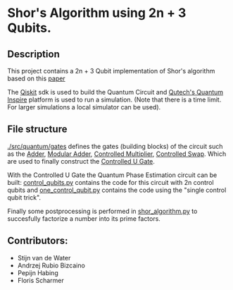 # Shor's Algorithm using 2n + 3 Qubits.

## Description
This project contains a 2n + 3 Qubit implementation of Shor's algorithm based on this [paper](https://arxiv.org/abs/quant-ph/0205095)

The [Qiskit](https://qiskit.org/) sdk is used to build the Quantum Circuit and [Qutech's Quantum Inspire](https://www.quantum-inspire.com/) platform is used to run a simulation. (Note that there is a time limit. For larger simulations a local simulator can be used).

## File structure
[./src/quantum/gates](./src/quantum/gates) defines the gates (building blocks) of the circuit such as the [Adder](./src/quantum/gates/adder_gate.py), [Modular Adder](./src/quantum/gates/modular_adder_gate.py), [Controlled Multiplier](./src/quantum/gates/controlled_multiplier_gate.py), [Controlled Swap](./src/quantum/gates/controlled_swap_gate.py). Which are used to finally construct the [Controlled U Gate](./src/quantum/gates/controlled_U_a_gate.py).

With the Controlled U Gate the Quantum Phase Estimation circuit can be built: [control_qubits.py](./src/quantum/gates/control_qubits.py) contains the code for this circuit with 2n control qubits and [one_control_qubit.py](./src/quantum/gates/one_control_qubit.py) contains the code using the "single control qubit trick".

Finally some postprocessing is performed in [shor_algorithm.py](./src/quantum/shor_algorithm.py) to succesfully factorize a number into its prime factors.

## Contributors:
- Stijn van de Water
- Andrzej Rubio Bizcaino
- Pepijn Habing
- Floris Scharmer
